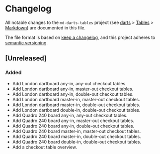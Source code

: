 # Changelog

All notable changes to the `md-darts-tables` project (see [darts](https://github.com/mauritssilvis/darts) > [Tables](https://github.com/mauritssilvis/darts/tree/main/tables) > [Markdown](.)) are documented in this file.

The file format is based on [keep a changelog](https://keepachangelog.com/en/1.0.0/),
and this project adheres to [semantic versioning](https://semver.org/spec/v2.0.0.html).

## [Unreleased]

### Added

- Add London dartboard any-in, any-out checkout tables.
- Add London dartboard any-in, master-out checkout tables.
- Add London dartboard any-in, double-out checkout tables.
- Add London dartboard master-in, master-out checkout tables.
- Add London dartboard master-in, double-out checkout tables.
- Add London dartboard double-in, double-out checkout tables.
- Add Quadro 240 board any-in, any-out checkout tables.
- Add Quadro 240 board any-in, master-out checkout tables.
- Add Quadro 240 board any-in, double-out checkout tables.
- Add Quadro 240 board master-in, master-out checkout tables.
- Add Quadro 240 board master-in, double-out checkout tables.
- Add Quadro 240 board double-in, double-out checkout tables.
- Add a checkout table overview.
